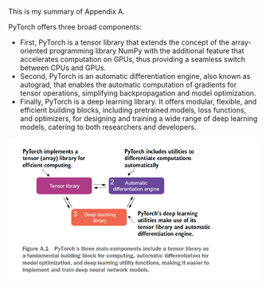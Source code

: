 This is my summary of Appendix A.

PyTorch offers three broad components:

- First, PyTorch is a tensor library that extends the concept of the array-oriented programming
library NumPy with the additional feature that accelerates computation on
GPUs, thus providing a seamless switch between CPUs and GPUs.
- Second, PyTorch is
an automatic differentiation engine, also known as autograd, that enables the automatic
computation of gradients for tensor operations, simplifying backpropagation and
model optimization.
- Finally, PyTorch is a deep learning library. It offers modular, flexible,
and efficient building blocks, including pretrained models, loss functions, and
optimizers, for designing and training a wide range of deep learning models, catering
to both researchers and developers.


![](https://github.com/DanialArab/images/blob/main/llm_from_scratch/Fig_A_1.png)
